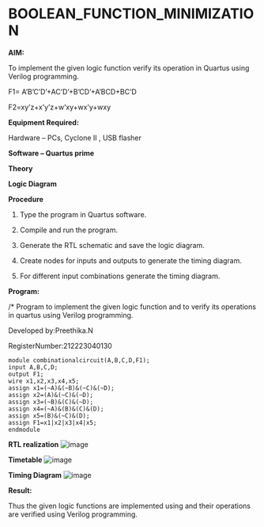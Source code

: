 # BOOLEAN_FUNCTION_MINIMIZATION

**AIM:**

To implement the given logic function verify its operation in Quartus using Verilog programming.

F1= A’B’C’D’+AC’D’+B’CD’+A’BCD+BC’D 

F2=xy’z+x’y’z+w’xy+wx’y+wxy

**Equipment Required:**

Hardware – PCs, Cyclone II , USB flasher

**Software – Quartus prime**

**Theory**

**Logic Diagram**

**Procedure**

1.	Type the program in Quartus software.

2.	Compile and run the program.

3.	Generate the RTL schematic and save the logic diagram.

4.	Create nodes for inputs and outputs to generate the timing diagram.

5.	For different input combinations generate the timing diagram.


**Program:**

/* Program to implement the given logic function and to verify its operations in quartus using Verilog programming. 

Developed by:Preethika.N

RegisterNumber:212223040130

```
module combinationalcircuit(A,B,C,D,F1);
input A,B,C,D;
output F1;
wire x1,x2,x3,x4,x5;
assign x1=(~A)&(~B)&(~C)&(~D);
assign x2=(A)&(~C)&(~D);
assign x3=(~B)&(C)&(~D);
assign x4=(~A)&(B)&(C)&(D);
assign x5=(B)&(~C)&(D);
assign F1=x1|x2|x3|x4|x5;
endmodule

```

**RTL realization**
![image](https://github.com/preethi2831/BOOLEAN_FUNCTION_MINIMIZATION/assets/155142246/fe3258fd-94b7-4238-ad7b-f9e6d54ed3e1)

**Timetable**
![image](https://github.com/preethi2831/BOOLEAN_FUNCTION_MINIMIZATION/assets/155142246/7d7bb703-e9d8-42e7-83e6-b2056b92a088)


**Timing Diagram**
![image](https://github.com/preethi2831/BOOLEAN_FUNCTION_MINIMIZATION/assets/155142246/b64b8f56-f0b8-4107-bb74-5bd38397f894)


**Result:**

Thus the given logic functions are implemented using and their operations are verified using Verilog programming.

